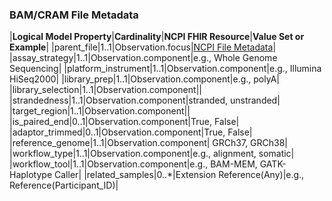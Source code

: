 ### BAM/CRAM File Metadata

|**Logical Model Property**|**Cardinality**|**NCPI FHIR Resource**|**Value Set or Example**|
|parent_file|1..1|Observation.focus|[NCPI File Metadata](StructureDefinition-ncpi-file-metadata.html)|
|assay_strategy|1..1|Observation.component|e.g., Whole Genome Sequencing|
|platform_instrument|1..1|Observation.component|e.g., Illumina HiSeq2000|
|library_prep|1..1|Observation.component|e.g., polyA|
|library_selection|1..1|Observation.component||
|strandedness|1..1|Observation.component|stranded, unstranded|
|target_region|1..1|Observation.component||
|is_paired_end|0..1|Observation.component|True, False|
|adaptor_trimmed|0..1|Observation.component|True, False|
|reference_genome|1..1|Observation.component| GRCh37, GRCh38|
|workflow_type|1..1|Observation.component|e.g., alignment, somatic|
|workflow_tool|1..1|Observation.component|e.g., BAM-MEM, GATK-Haplotype Caller|
|related_samples|0..*|Extension Reference(Any)|e.g., Reference(Participant_ID)|